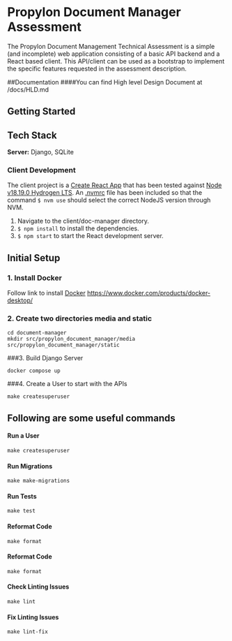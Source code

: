# Propylon Document Manager Assessment

The Propylon Document Management Technical Assessment is a simple (and incomplete) web application consisting of a basic API backend and a React based client.  This API/client can be used as a bootstrap to implement the specific features requested in the assessment description. 

##Documentation
####You can find High level Design Document at /docs/HLD.md

## Getting Started
## Tech Stack

**Server:** Django, SQLite

### Client Development 
The client project is a [Create React App](https://create-react-app.dev/) that has been tested against [Node v18.19.0 Hydrogen LTS](https://nodejs.org/download/release/v18.19.0/).  An [.nvmrc](https://github.com/nvm-sh/nvm#calling-nvm-use-automatically-in-a-directory-with-a-nvmrc-file) file has been included so that the command `$ nvm use` should select the correct NodeJS version through NVM.
1. Navigate to the client/doc-manager directory.
2. `$ npm install` to install the dependencies.
3. `$ npm start` to start the React development server.

## Initial Setup

### 1. Install Docker
Follow link to install [Docker](https://www.docker.com/products/docker-desktop/) https://www.docker.com/products/docker-desktop/

### 2. Create two directories media and static 
```shell
cd document-manager
mkdir src/propylon_document_manager/media src/propylon_document_manager/static
```

###3. Build Django Server
```shell
docker compose up
```

###4. Create a User to start with the APIs
```shell
make createsuperuser
```


## Following are some useful commands
#### Run a User
```shell
make createsuperuser
```

#### Run Migrations
```shell
make make-migrations
```

#### Run Tests
```shell
make test
```

#### Reformat Code
```shell
make format
```

#### Reformat Code
```shell
make format
```

#### Check Linting Issues
```shell
make lint
```

#### Fix Linting Issues
```shell
make lint-fix
```
